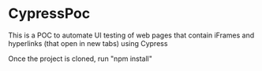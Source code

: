 # CypressPoc
This is a POC to automate UI testing of web pages that contain iFrames and hyperlinks (that open in new tabs) using Cypress

Once the project is cloned, run "npm install"